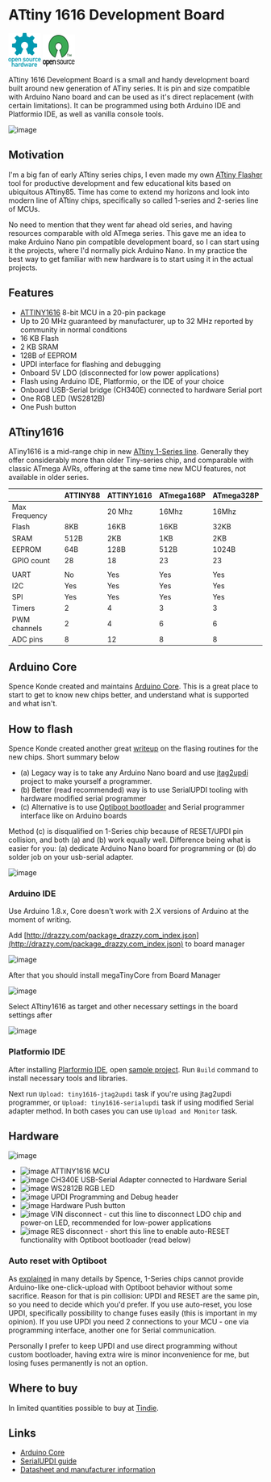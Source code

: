 # ATtiny 1616 Development Board

![Open Source Hardware](/doc/images/open-source-hardware-logo.png)
![Open Source Software](/doc/images/open-source-software-logo.png)

ATtiny 1616 Development Board is a small and handy development board built around new generation of ATiny series. It is pin and size compatible with Arduino Nano board and can be used as it's direct replacement (with certain limitations). It can be programmed using both Arduino IDE and Platformio IDE, as well as vanilla console tools.

![image](https://user-images.githubusercontent.com/5459747/206928962-67fdb6a5-8794-4674-a813-c9d632d3219f.png)

## Motivation

I'm a big fan of early ATtiny series chips, I even made my own [ATtiny Flasher](https://sonocotta.com/attiny-flasher/) tool for productive development and few educational kits based on ubiquitous ATtiny85. Time has come to extend my horizons and look into modern line of ATtiny chips, specifically so called 1-series and 2-series line of MCUs. 

No need to mention that they went far ahead old series, and having resources comparable with old ATmega series. This gave me an idea to make Arduino Nano pin compatible development board, so I can start using it the projects, where I'd normally pick Arduino Nano. In my practice the best way to get familiar with new hardware is to start using it in the actual projects.

## Features

- [ATTINY1616](https://www.microchip.com/en-us/product/ATTINY1616) 8-bit MCU in a 20-pin package
- Up to 20 MHz guaranteed by manufacturer, up to 32 MHz reported by community in normal conditions 
- 16 KB Flash
- 2 KB SRAM
- 128B of EEPROM 
- UPDI interface for flashing and debugging
- Onboard 5V LDO (disconnected for low power applications)
- Flash using Arduino IDE, Platformio, or the IDE of your choice
- Onboard USB-Serial bridge (CH340E) connected to hardware Serial port
- One RGB LED (WS2812B)
- One Push button

## ATtiny1616

ATiny1616 is a mid-range chip in new [ATtiny 1-Series line](https://en.wikipedia.org/wiki/ATtiny_microcontroller_comparison_chart). Generally they offer considerably more than older Tiny-series chip, and comparable with classic ATmega AVRs, offering at the same time new MCU features, not available in older series.

|               | ATTINY88 | ATTINY1616 | ATmega168P | ATmega328P |
|---------------|----------|------------|------------|------------|
| Max Frequency |          | 20 Mhz     | 16Mhz      | 16Mhz      |
| Flash         | 8KB      | 16KB       | 16KB       | 32KB       |
| SRAM          | 512B     | 2KB        | 1KB        | 2KB        |
| EEPROM        | 64B      | 128B       | 512B       | 1024B      |
| GPIO count    | 28       | 18         | 23         | 23         |
|               |          |            |            |            |
| UART          | No       | Yes        | Yes        | Yes        |
| I2C           | Yes      | Yes        | Yes        | Yes        |
| SPI           | Yes      | Yes        | Yes        | Yes        |
| Timers        | 2        | 4          | 3          | 3          |
| PWM channels  | 2        | 4          | 6          | 6          |
| ADC pins      | 8        | 12         | 8          | 8          |

## Arduino Core

Spence Konde created and maintains [Arduino Core](https://github.com/SpenceKonde/megaTinyCore). This is a great place to start to get to know new chips better, and understand what is supported and what isn't. 

## How to flash

Spence Konde created another great [writeup](https://github.com/SpenceKonde/AVR-Guidance/blob/master/UPDI/jtag2updi.md) on the flasing routines for the new chips. Short summary below

- (a) Legacy way is to take any Arduino Nano board and use [jtag2updi](https://github.com/ElTangas/jtag2updi) project to make yourself a programmer.
- (b) Better (read recommended) way is to use SerialUPDI tooling with hardware modified serial programmer
- (c) Alternative is to use [Optiboot bootloader](https://github.com/Optiboot/optiboot) and Serial programmer interface like on Arduino boards

Method (c) is disqualified on 1-Series chip because of RESET/UPDI pin collision, and both (a) and (b) work equally well. Difference being what is easier for you: (a) dedicate Arduino Nano board for programming or (b) do solder job on your usb-serial adapter.

![image](https://user-images.githubusercontent.com/5459747/206929018-e960566d-2edd-4ede-aa5d-861d47c59a57.png)

### Arduino IDE

Use Arduino 1.8.x, Core doesn't work with 2.X versions of Arduino at the moment of writing.

Add [http://drazzy.com/package_drazzy.com_index.json](http://drazzy.com/package_drazzy.com_index.json) to board manager

![image](https://user-images.githubusercontent.com/5459747/206929150-8aabfb95-e73e-4a6f-94f1-1c10b98fd951.png)

After that you should install megaTinyCore from Board Manager

![image](https://user-images.githubusercontent.com/5459747/206929195-dfa65615-acd0-49ba-a572-25e89ce978aa.png)

Select ATtiny1616 as target and other necessary settings in the board settings after

![image](https://user-images.githubusercontent.com/5459747/206929344-34b50378-c1a1-4dbe-bcd1-e812720bf86d.png)

### Platformio IDE
 
After installing [Plarformio IDE](https://platformio.org/platformio-ide), open [sample project](/firmware/t1616-starter). Run `Build` command to install necessary tools and libraries. 

Next run `Upload: tiny1616-jtag2updi` task if you're using jtag2updi programmer, or `Upload: tiny1616-serialupdi` task if using modified Serial adapter method. In both cases you can use `Upload and Monitor` task.

## Hardware

![image](https://user-images.githubusercontent.com/5459747/206929920-294f9ec9-dbf8-4ae4-8b39-6af7685821ab.png)


- ![image](https://user-images.githubusercontent.com/5459747/206929567-5a68f822-1172-459c-bb34-64ab1ee2019c.png) ATTINY1616 MCU 
- ![image](https://user-images.githubusercontent.com/5459747/206929597-8f1b7a41-9ef4-4301-9d88-fdd6952fe900.png) CH340E USB-Serial Adapter connected to Hardware Serial
- ![image](https://user-images.githubusercontent.com/5459747/206929650-72bfa8ba-716a-4830-ae14-a2c6ddff8830.png) WS2812B RGB LED
- ![image](https://user-images.githubusercontent.com/5459747/206929704-bb9a66ee-7e48-4c81-87f7-1f0c60d1a02f.png) UPDI Programming and Debug header
- ![image](https://user-images.githubusercontent.com/5459747/206929744-5f7abffb-341e-49c9-8988-01835a2045a8.png) Hardware Push button
- ![image](https://user-images.githubusercontent.com/5459747/206929801-e55e502e-bdce-4d85-a376-3268b96dc5e2.png) VIN disconnect - cut this line to disconnect LDO chip and power-on LED, recommended for low-power applications
- ![image](https://user-images.githubusercontent.com/5459747/206929866-0ef4aaad-d004-42b9-9b17-7bfbe8238634.png) RES disconnect - short this line to enable auto-RESET functionality with Optiboot bootloader (read below)

### Auto reset with Optiboot

As [explained](https://github.com/SpenceKonde/megaTinyCore) in many details by Spence, 1-Series chips cannot provide Arduino-like one-click-upload with Optiboot behavior without some sacrifice. Reason for that is pin collision: UPDI and RESET are the same pin, so you need to decide which you'd prefer. If you use auto-reset, you lose UPDI, specifically possibility to change fuses easily (this is important in my opinion). If you use UPDI you need 2 connections to your MCU - one via programming interface, another one for Serial communication. 

Personally I prefer to keep UPDI and use direct programming without custom bootloader, having extra wire is minor inconvenience for me, but losing fuses permanently is not an option.

## Where to buy

In limited quantities possible to buy at [Tindie](https://www.tindie.com/products/sonocotta/attiny1616-development-board/).

## Links

- [Arduino Core](https://github.com/SpenceKonde/megaTinyCore)
- [SerialUPDI guide](https://github.com/SpenceKonde/AVR-Guidance/blob/master/UPDI/jtag2updi.md)
- [Datasheet and manufacturer information](https://www.microchip.com/en-us/product/ATTINY1616#)
